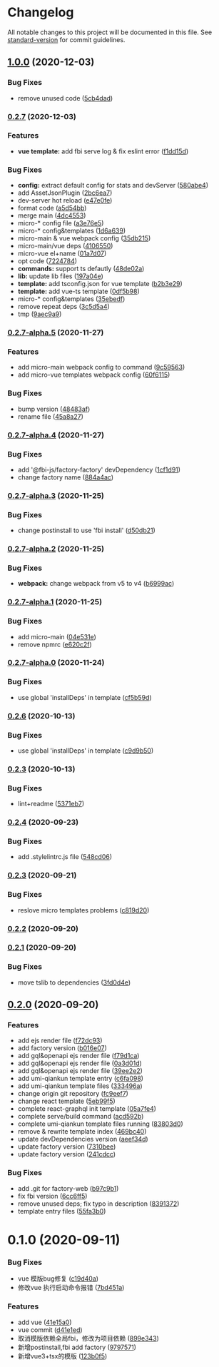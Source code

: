 # Changelog

All notable changes to this project will be documented in this file. See [standard-version](https://github.com/conventional-changelog/standard-version) for commit guidelines.

## [1.0.0](https://github.com/fbi-js/factory-web/compare/v0.2.7...v1.0.0) (2020-12-03)


### Bug Fixes

* remove unused code ([5cb4dad](https://github.com/fbi-js/factory-web/commit/5cb4dad93455486c2d5136ab2cafca063c3aadb3))

### [0.2.7](https://github.com/fbi-js/factory-web/compare/v0.2.7-alpha.5...v0.2.7) (2020-12-03)


### Features

* **vue template:** add fbi serve log & fix eslint error ([f1dd15d](https://github.com/fbi-js/factory-web/commit/f1dd15de0681273042c2fc8d6fe8bb8debc85b38))


### Bug Fixes

* **config:** extract default config for stats and devServer ([580abe4](https://github.com/fbi-js/factory-web/commit/580abe4b30d2e89d702dd4b9f7370577758dd438))
* add AssetJsonPlugin ([2bc6ea7](https://github.com/fbi-js/factory-web/commit/2bc6ea7f7c2cd3a25014b3b6ef592721d439d7d4))
* dev-server hot reload ([e47e0fe](https://github.com/fbi-js/factory-web/commit/e47e0fe286eed5de8c6a1953ebcea5744108368d))
* format code ([a5d54bb](https://github.com/fbi-js/factory-web/commit/a5d54bb9965ccf948bcaad5bdf1e7df6c15678a0))
* merge main ([4dc4553](https://github.com/fbi-js/factory-web/commit/4dc4553e621e794daf1287ec67264e9713cd2706))
* micro-* config file ([a3e76e5](https://github.com/fbi-js/factory-web/commit/a3e76e567ba70ba60ef808c27d86fc2f35794531))
* micro-* config&templates ([1d6a639](https://github.com/fbi-js/factory-web/commit/1d6a6397c6ac79eb43ecab72dca7ffa52d5b1b41))
* micro-main & vue webpack config ([35db215](https://github.com/fbi-js/factory-web/commit/35db215dafac177801290a3a05f5877beb26ebf9))
* micro-main/vue deps ([4106550](https://github.com/fbi-js/factory-web/commit/41065505c7e537a4306cde492f1bb8128b02217d))
* micro-vue el+name ([01a7d07](https://github.com/fbi-js/factory-web/commit/01a7d07b00e7a4c2d9a359b5e35809c4611a8c66))
* opt code ([7224784](https://github.com/fbi-js/factory-web/commit/72247842d3568e8cddc71438e20f71f253f81255))
* **commands:** support ts defautly ([48de02a](https://github.com/fbi-js/factory-web/commit/48de02a0fe43e7e2651ad5a30bc6e9cad70f55ce))
* **lib:** update lib files ([197a04e](https://github.com/fbi-js/factory-web/commit/197a04e34c44bccf1f90eb9c84ddaa018d0aa19b))
* **template:** add tsconfig.json for vue template ([b2b3e29](https://github.com/fbi-js/factory-web/commit/b2b3e29d78c0d99f9901f482896d84586f1a706d))
* **template:** add vue-ts template ([0df5b98](https://github.com/fbi-js/factory-web/commit/0df5b989085200355d1e982b3a8593358685d718))
* micro-* config&templates ([35ebedf](https://github.com/fbi-js/factory-web/commit/35ebedf4388c301eeae539d2b984d0ad97971ca9))
* remove repeat deps ([3c5d5a4](https://github.com/fbi-js/factory-web/commit/3c5d5a47f725bed17fa4e5ca3b63d509423d0b6c))
* tmp ([9aec9a9](https://github.com/fbi-js/factory-web/commit/9aec9a9335e1ab9d4ecd902e45ab1ade9b795a80))

### [0.2.7-alpha.5](https://github.com/fbi-js/factory-web/compare/v0.2.7-alpha.4...v0.2.7-alpha.5) (2020-11-27)


### Features

* add micro-main webpack config to command ([9c59563](https://github.com/fbi-js/factory-web/commit/9c5956326dd3d45f1c20554af7ded6502cebefa8))
* add micro-vue templates webpack config ([60f6115](https://github.com/fbi-js/factory-web/commit/60f611526a4ab8b82b73d005ba51c0c71a5761c1))


### Bug Fixes

* bump version ([48483af](https://github.com/fbi-js/factory-web/commit/48483afa11ef4400cfc882e4e2718837804f9218))
* rename file ([45a8a27](https://github.com/fbi-js/factory-web/commit/45a8a27a3f31ed7b0a61173ff20f267a99f0c663))

### [0.2.7-alpha.4](https://github.com/fbi-js/factory-web/compare/v0.2.7-alpha.3...v0.2.7-alpha.4) (2020-11-27)


### Bug Fixes

* add '@fbi-js/factory-factory' devDependency ([1cf1d91](https://github.com/fbi-js/factory-web/commit/1cf1d9176c404bbf02352f765bede350c6a31869))
* change factory name ([884a4ac](https://github.com/fbi-js/factory-web/commit/884a4acff567c1637b5cb4421e2b6a039cd37bd3))

### [0.2.7-alpha.3](https://github.com/fbi-js/factory-web/compare/v0.2.7-alpha.2...v0.2.7-alpha.3) (2020-11-25)


### Bug Fixes

* change postinstall to use 'fbi install' ([d50db21](https://github.com/fbi-js/factory-web/commit/d50db2146c5b9955644bdf110df9f587f86fca1c))

### [0.2.7-alpha.2](https://github.com/fbi-js/factory-web/compare/v0.2.7-alpha.1...v0.2.7-alpha.2) (2020-11-25)


### Bug Fixes

* **webpack:** change webpack from v5 to v4 ([b6999ac](https://github.com/fbi-js/factory-web/commit/b6999ac63b104d00407b0a4d365a98893578446a))

### [0.2.7-alpha.1](https://github.com/fbi-js/factory-web/compare/v0.2.7-alpha.0...v0.2.7-alpha.1) (2020-11-25)


### Bug Fixes

* add micro-main ([04e531e](https://github.com/fbi-js/factory-web/commit/04e531ebafe0265719391a05eb058e468eb1bd3b))
* remove npmrc ([e620c2f](https://github.com/fbi-js/factory-web/commit/e620c2f2532b7d8dfa1a110dac2cc41d8ea930f0))

### [0.2.7-alpha.0](https://github.com/fbi-js/factory-web/compare/v0.2.5...v0.2.7-alpha.0) (2020-11-24)


### Bug Fixes

* use global 'installDeps' in template ([cf5b59d](https://github.com/fbi-js/factory-web/commit/cf5b59dea23d75b03dfbdd1d802019da820b46c3))

### [0.2.6](https://github.com/fbi-js/factory-web/compare/v0.2.2...v0.2.6) (2020-10-13)


### Bug Fixes

* use global 'installDeps' in template ([c9d9b50](https://github.com/fbi-js/factory-web/commit/c9d9b506442e512b88bdeb1b46e6b4deeb02aa76))

### [0.2.3](https://github.com/fbi-js/factory-web/compare/v0.2.2...v0.2.3) (2020-10-13)


### Bug Fixes

* lint+readme ([5371eb7](https://github.com/fbi-js/factory-web/commit/5371eb7a6c7ffb0ee7462767d3ff2d1b45fba603))

### [0.2.4](https://github.com/fbi-js/factory-web/compare/v0.2.3...v0.2.4) (2020-09-23)


### Bug Fixes

* add .stylelintrc.js file ([548cd06](https://github.com/fbi-js/factory-web/commit/548cd064243e076366250243dce80a9de1cf1365))

### [0.2.3](https://github.com/fbi-js/factory-web/compare/v0.2.2...v0.2.3) (2020-09-21)


### Bug Fixes

* reslove micro templates problems ([c819d20](https://github.com/fbi-js/factory-web/commit/c819d2004cbb880ea777e474fc2f61f728e06c24))

### [0.2.2](https://github.com/fbi-js/factory-web/compare/v0.2.1...v0.2.2) (2020-09-20)

### [0.2.1](https://github.com/fbi-js/factory-web/compare/v0.2.0...v0.2.1) (2020-09-20)


### Bug Fixes

* move tslib to dependencies ([3fd0d4e](https://github.com/fbi-js/factory-web/commit/3fd0d4e2ad1d0d12a8a68caaa4f706165e40826f))

## [0.2.0](https://github.com/fbi-js/factory-web/compare/v0.1.0...v0.2.0) (2020-09-20)


### Features

* add ejs render file ([f72dc93](https://github.com/fbi-js/factory-web/commit/f72dc9338e1136e7bf7ba25bf9892a624240c72a))
* add factory version ([b016e07](https://github.com/fbi-js/factory-web/commit/b016e078df6ef0cf7524513ff4c05dc5e10378ac))
* add gql&openapi ejs render file ([f79d1ca](https://github.com/fbi-js/factory-web/commit/f79d1ca08c62ab7d329aed002590d1cd4122cd78))
* add gql&openapi ejs render file ([0a3d01d](https://github.com/fbi-js/factory-web/commit/0a3d01da95a09982791631b8a1156f751eee0dd2))
* add gql&openapi ejs render file ([39ee2e2](https://github.com/fbi-js/factory-web/commit/39ee2e24f70ea373747e2ef29cc0c67ac0ec229f))
* add umi-qiankun template entry ([c6fa098](https://github.com/fbi-js/factory-web/commit/c6fa09851d14b534920f26fa934ffabb8a87acbc))
* add umi-qiankun template files ([333496a](https://github.com/fbi-js/factory-web/commit/333496adafd2a0b6533551c069e755cbcb158bfe))
* change origin git repository ([fc9eef7](https://github.com/fbi-js/factory-web/commit/fc9eef7479be2d8abe62eab397e568ab4defa60e))
* change react template ([5eb99f5](https://github.com/fbi-js/factory-web/commit/5eb99f51c13bca774e9ff30f730f0cec958334e4))
* complete react-graphql init template ([05a7fe4](https://github.com/fbi-js/factory-web/commit/05a7fe47ae99cb5cf0a9d1b0c83658402f0535f7))
* complete serve/build command ([acd592b](https://github.com/fbi-js/factory-web/commit/acd592b47648cddf7711c7cf99717c63f39b5a72))
* complete umi-qiankun template files running ([83803d0](https://github.com/fbi-js/factory-web/commit/83803d09984fb690b5082740aab8923089a18e68))
* remove & rewrite template index ([469bc40](https://github.com/fbi-js/factory-web/commit/469bc4011b226e4907dcb80e2b5d6a4bcaf116be))
* update devDependencies version ([aeef34d](https://github.com/fbi-js/factory-web/commit/aeef34de38d75363ec1a111da8ae86ca4d11400e))
* update factory version ([7310bee](https://github.com/fbi-js/factory-web/commit/7310bee51143ff32f2f90f94874668648222f80a))
* update factory version ([241cdcc](https://github.com/fbi-js/factory-web/commit/241cdcc43b1d50a0f3311220ca1e149fc94f2a35))


### Bug Fixes

* add .git for factory-web ([b97c9b1](https://github.com/fbi-js/factory-web/commit/b97c9b124a626302c8db472275f0ff839a48bff5))
* fix fbi version ([6cc6ff5](https://github.com/fbi-js/factory-web/commit/6cc6ff52d12a60c5727f933237d757d24099e429))
* remove unused deps; fix typo in description ([8391372](https://github.com/fbi-js/factory-web/commit/839137264db75662c2e6f6735c0cd50748ed1098))
* template entry files ([55fa3b0](https://github.com/fbi-js/factory-web/commit/55fa3b0cb55dfa401054caf04e5482913d9f2486))

<a name="0.1.0"></a>
# 0.1.0 (2020-09-11)


### Bug Fixes

* vue 模版bug修复 ([c19d40a](https://github.com/fbi-js/factory-web/commit/c19d40a))
* 修改vue 执行启动命令报错 ([7bd451a](https://github.com/fbi-js/factory-web/commit/7bd451a))


### Features

* add vue ([41e15a0](https://github.com/fbi-js/factory-web/commit/41e15a0))
* vue commit ([d41e1ed](https://github.com/fbi-js/factory-web/commit/d41e1ed))
* 取消模版依赖全局fbi，修改为项目依赖 ([899e343](https://github.com/fbi-js/factory-web/commit/899e343))
* 新增postinstall,fbi add factory ([9797571](https://github.com/fbi-js/factory-web/commit/9797571))
* 新增vue3+tsx的模版 ([123b0f5](https://github.com/fbi-js/factory-web/commit/123b0f5))
